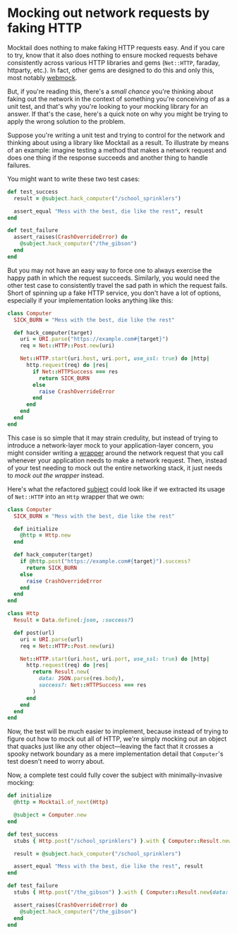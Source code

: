 # Mocking out network requests by faking HTTP

Mocktail does nothing to make faking HTTP requests easy. And if you care to try,
know that it also does nothing to ensure mocked requests behave consistently
across various HTTP libraries and gems (`Net::HTTP`, faraday, httparty, etc.).
In fact, other gems are designed to do this and only this, most notably
[webmock](https://github.com/bblimke/webmock).

But, if you're reading this, there's a _small chance_ you're thinking about
faking out the network in the context of something you're conceiving of as a
unit test, and that's why you're looking to your mocking library for an answer.
If that's the case, here's a quick note on why you might be trying to apply
the wrong solution to the problem.

Suppose you're writing a unit test and trying to control for the network and
thinking about using a library like Mocktail as a result. To illustrate by means
of an example: imagine testing a method that makes a network request and does
one thing if the response succeeds and another thing to handle failures.

You might want to write these two test cases:

```ruby
def test_success
  result = @subject.hack_computer("/school_sprinklers")

  assert_equal "Mess with the best, die like the rest", result
end

def test_failure
  assert_raises(CrashOverrideError) do
    @subject.hack_computer("/the_gibson")
  end
end
```

But you may not have an easy way to force one to always exercise the happy path
in which the request succeeds. Similarly, you would need the other test case to
consistently travel the sad path in which the request fails. Short of spinning
up a fake HTTP service, you don't have a lot of options, especially if your
implementation looks anything like this:

```ruby
class Computer
  SICK_BURN = "Mess with the best, die like the rest"

  def hack_computer(target)
    uri = URI.parse("https://example.com#{target}")
    req = Net::HTTP::Post.new(uri)

    Net::HTTP.start(uri.host, uri.port, use_ssl: true) do |http|
      http.request(req) do |res|
        if Net::HTTPSuccess === res
          return SICK_BURN
        else
          raise CrashOverrideError
        end
      end
    end
  end
end
```

This case is so simple that it may strain credulity, but instead of trying to
introduce a network-layer mock to your application-layer concern, you might
consider writing a [wrapper](../support/glossary.md#wrapper-object) around the
network request that you call whenever your application needs to make a network
request. Then, instead of your test needing to mock out the entire networking
stack, it just needs to _mock out the wrapper_ instead.

Here's what the refactored [subject](../support/glossary.md#subject-under-test)
could look like if we extracted its usage of `Net::HTTP` into an `Http` wrapper
that we own:

```ruby
class Computer
  SICK_BURN = "Mess with the best, die like the rest"

  def initialize
    @http = Http.new
  end

  def hack_computer(target)
    if @http.post("https://example.com#{target}").success?
      return SICK_BURN
    else
      raise CrashOverrideError
    end
  end
end

class Http
  Result = Data.define(:json, :success?)

  def post(url)
    uri = URI.parse(url)
    req = Net::HTTP::Post.new(uri)

    Net::HTTP.start(uri.host, uri.port, use_ssl: true) do |http|
      http.request(req) do |res|
        return Result.new(
          data: JSON.parse(res.body),
          success?: Net::HTTPSuccess === res
        )
      end
    end
  end
end
```

Now, the test will be much easier to implement, because instead of trying to
figure out how to mock out all of HTTP, we're simply mocking out an object that
quacks just like any other object—leaving the fact that it crosses a spooky
network boundary as a mere implementation detail that `Computer`'s test doesn't
need to worry about.

Now, a complete test could fully cover the subject with minimally-invasive
mocking:

```ruby
def initialize
  @http = Mocktail.of_next(Http)

  @subject = Computer.new
end

def test_success
  stubs { Http.post("/school_sprinklers") }.with { Computer::Result.new(data: nil, success?: true) }

  result = @subject.hack_computer("/school_sprinklers")

  assert_equal "Mess with the best, die like the rest", result
end

def test_failure
  stubs { Http.post("/the_gibson") }.with { Computer::Result.new(data: nil, success?: false) }

  assert_raises(CrashOverrideError) do
    @subject.hack_computer("/the_gibson")
  end
end
```

